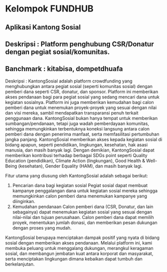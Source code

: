 
# Kelompok FUNDHUB
## Aplikasi Kantong Sosial

## Deskripsi	: Platform penghubung CSR/Donatur dengan pegiat sosial/komunitas.
## Banchmark	: kitabisa, dompetdhuafa

Deskripsi	: 
KantongSosial adalah platform crowdfunding yang menghubungkan antara pegiat sosial (seperti komunitas sosial) dengan pemberi dana seperti CSR, donatur, dan sponsor. Platform ini memberikan akses pendanaan bagi para pegiat sosial yang sedang mencari dana untuk kegiatan sosialnya. Platform ini juga memberikan kemudahan bagi calon pemberi dana untuk menemukan proyek-proyek yang sesuai dengan nilai dan visi mereka, sambil mendapatkan transparansi penuh terkait penggunaan dana.
KantongSosial bukan hanya tempat untuk memberikan sumbangan/pendanaan, tetapi juga wadah pemberdayaan komunitas, sehingga memungkinkan terbentuknya koneksi langsung antara calon pemberi dana dengan penerima manfaat, serta memfasilitasi pertumbuhan jangka panjang. KantongSosial memberikan akses kepada kegiatan sosial di bidang apapun, seperti pendidikan, lingkungan, kesehatan, hak asasi manusia, dan masih banyak lagi. Dengan demikian, KantongSosial dapat memberikan kontribusi terhadap berbagai SDGs point seperti Quality Education (pendidikan), Climate Action (lingkungan), Good Health & Well-Being (kesehatan), Gender Equality (HAM), dan masih banyak lagi.

Fitur utama yang diusung oleh KantongSosial adalah sebagai berikut:
1. Pencarian dana bagi kegiatan sosial
Pegiat sosial dapat membuat kampanye penggalangan dana untuk kegiatan sosial mereka sehingga memungkinkan calon pemberi dana menemukan kampanye yang diinginkan.
2. Kemudahan pendanaan
Calon pemberi dana (CSR, Donatur, dan lain sebagainya) dapat menemukan kegiatan sosial yang sesuai dengan nilai-nilai dan tujuan perusahaan. Calon pemberi dana dapat memilih proyek, menentukan jumlah donasi, dan memberikan pesan dukungan dengan proses yang mudah.

KantongSosial berupaya menciptakan dampak positif yang nyata di bidang sosial dengan memberikan akses pendanaan. Melalui platform ini, kami membuka peluang untuk menggalang dukungan, merangkul keragaman sosial, dan membangun jembatan kuat antara korporat dan masyarakat, serta menciptakan lingkungan dimana kebaikan dapat tumbuh dan berkelanjutan.
